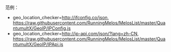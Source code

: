 范例：

- geo_location_checker=http://ifconfig.co/json, https://raw.githubusercontent.com/RunningMelos/MelosList/master/QuantumultX/GeoIP/IPConfig.js
- geo_location_checker=http://ip-api.com/json/?lang=zh-CN, https://raw.githubusercontent.com/RunningMelos/MelosList/master/QuantumultX/GeoIP/IPApi.js
